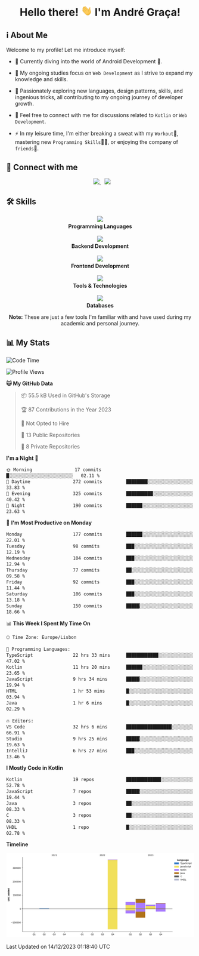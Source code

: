 <h1 align="center">Hello there! <img src="https://raw.githubusercontent.com/ABSphreak/ABSphreak/master/gifs/Hi.gif" width="30"> I'm André Graça!</h1>

## ℹ️ About Me

Welcome to my profile! Let me introduce myself:

- 🔭 Currently diving into the world of Android Development 📱.

- 🌱 My ongoing studies focus on `Web Development` as I strive to expand my knowledge and skills.
 
- 🚀 Passionately exploring new languages, design patterns, skills, and ingenious tricks, all contributing to my ongoing journey of developer growth.

- 💬 Feel free to connect with me for discussions related to `Kotlin` or `Web Development`.

- ⚡ In my leisure time, I'm either breaking a sweat with my `Workout`💪, mastering new `Programming Skills`👨‍💻, or enjoying the company of `friends`👥.

## 🤝 Connect with me

<p align="center">
  <a style="margin-left: 10px;" target="_blank" href="mailto:sindrome.gracinha@gmail.com">
    <img width="50px" src="https://play-lh.googleusercontent.com/KSuaRLiI_FlDP8cM4MzJ23ml3og5Hxb9AapaGTMZ2GgR103mvJ3AAnoOFz1yheeQBBI">
  </a>
  <a style="margin-left: 10px;" target="_blank" href="https://twitter.com/Andre_Graca3">
    <img src="https://skillicons.dev/icons?i=twitter">
  </a>
</p>

## 🛠️ Skills

<div align="center">
  <p align="center">
    <img src="https://skillicons.dev/icons?i=kotlin,java,js,ts,python,c&perline=6" /><br/>
    <b>Programming Languages</b><br/><br/>
    <img src="https://skillicons.dev/icons?i=spring,nodejs,express&perline=5" /><br/>
    <b>Backend Development</b><br/><br/>
    <img src="https://skillicons.dev/icons?i=react,nextjs,html,css,bootstrap,tailwind&perline=6" /><br/>
    <b>Frontend Development</b><br/><br/>
    <img src="https://skillicons.dev/icons?i=docker,linux,bash,git,github,androidstudio,jenkins,postman&perline=9" /><br/>
    <b>Tools & Technologies</b><br/><br/>
    <img src="https://skillicons.dev/icons?i=postgres,mongodb&perline=2" /><br/>
    <b>Databases</b>
  </p> 
  <p align="center"><b>Note:</b> These are just a few tools I'm familiar with and have used during my academic and personal journey.</p>
</div>

## 📊 My Stats

<!--START_SECTION:waka-->
![Code Time](http://img.shields.io/badge/Code%20Time-501%20hrs%204%20mins-blue)

![Profile Views](http://img.shields.io/badge/Profile%20Views-0-blue)

**🐱 My GitHub Data** 

> 📦 55.5 kB Used in GitHub's Storage 
 > 
> 🏆 87 Contributions in the Year 2023
 > 
> 🚫 Not Opted to Hire
 > 
> 📜 13 Public Repositories 
 > 
> 🔑 8 Private Repositories 
 > 
**I'm a Night 🦉** 

```text
🌞 Morning                17 commits          █░░░░░░░░░░░░░░░░░░░░░░░░   02.11 % 
🌆 Daytime                272 commits         ████████░░░░░░░░░░░░░░░░░   33.83 % 
🌃 Evening                325 commits         ██████████░░░░░░░░░░░░░░░   40.42 % 
🌙 Night                  190 commits         ██████░░░░░░░░░░░░░░░░░░░   23.63 % 
```
📅 **I'm Most Productive on Monday** 

```text
Monday                   177 commits         ██████░░░░░░░░░░░░░░░░░░░   22.01 % 
Tuesday                  98 commits          ███░░░░░░░░░░░░░░░░░░░░░░   12.19 % 
Wednesday                104 commits         ███░░░░░░░░░░░░░░░░░░░░░░   12.94 % 
Thursday                 77 commits          ██░░░░░░░░░░░░░░░░░░░░░░░   09.58 % 
Friday                   92 commits          ███░░░░░░░░░░░░░░░░░░░░░░   11.44 % 
Saturday                 106 commits         ███░░░░░░░░░░░░░░░░░░░░░░   13.18 % 
Sunday                   150 commits         █████░░░░░░░░░░░░░░░░░░░░   18.66 % 
```


📊 **This Week I Spent My Time On** 

```text
🕑︎ Time Zone: Europe/Lisbon

💬 Programming Languages: 
TypeScript               22 hrs 33 mins      ████████████░░░░░░░░░░░░░   47.02 % 
Kotlin                   11 hrs 20 mins      ██████░░░░░░░░░░░░░░░░░░░   23.65 % 
JavaScript               9 hrs 34 mins       █████░░░░░░░░░░░░░░░░░░░░   19.94 % 
HTML                     1 hr 53 mins        █░░░░░░░░░░░░░░░░░░░░░░░░   03.94 % 
Java                     1 hr 6 mins         █░░░░░░░░░░░░░░░░░░░░░░░░   02.29 % 

🔥 Editors: 
VS Code                  32 hrs 6 mins       █████████████████░░░░░░░░   66.91 % 
Studio                   9 hrs 25 mins       █████░░░░░░░░░░░░░░░░░░░░   19.63 % 
IntelliJ                 6 hrs 27 mins       ███░░░░░░░░░░░░░░░░░░░░░░   13.46 % 
```

**I Mostly Code in Kotlin** 

```text
Kotlin                   19 repos            █████████████░░░░░░░░░░░░   52.78 % 
JavaScript               7 repos             █████░░░░░░░░░░░░░░░░░░░░   19.44 % 
Java                     3 repos             ██░░░░░░░░░░░░░░░░░░░░░░░   08.33 % 
C                        3 repos             ██░░░░░░░░░░░░░░░░░░░░░░░   08.33 % 
VHDL                     1 repo              █░░░░░░░░░░░░░░░░░░░░░░░░   02.78 % 
```



**Timeline**

![Lines of Code chart](https://raw.githubusercontent.com/AndreGraca3/AndreGraca3/main/assets/bar_graph.png)


 Last Updated on 14/12/2023 01:18:40 UTC
<!--END_SECTION:waka-->
